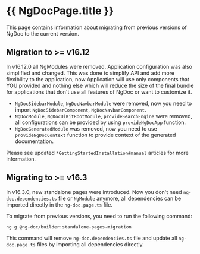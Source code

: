 # {{ NgDocPage.title }}

This page contains information about migrating from previous versions of NgDoc to the current
version.

## Migration to >= v16.12

In v16.12.0 all NgModules were removed. Application configuration was also simplified and changed.
This was done to simplify API and add more flexibility to the application, now Application will
use only components that YOU provided and nothing else which will reduce the size of the final
bundle for applications that don't use all features of NgDoc or want to customize it.

- `NgDocSidebarModule`, `NgDocNavbarModule` were removed, now you need to import
  `NgDocSidebarComponent`, `NgDocNavbarComponent`.
- `NgDocModule`, `NgDocUiKitRootModule`, `provideSearchEngine` were removed, all configurations can be provided by using
  `provideNgDocApp` function.
- `NgDocGeneratedModule` was removed, now you need to use `provideNgDocContext` function to provide
  context of the generated documentation.

Please see updated `*GettingStartedInstallation#manual` articles for more information.

###

## Migrating to >= v16.3

In v16.3.0, new standalone pages were introduced. Now you don't need `ng-doc.dependencies.ts` file
or `NgModule` anymore, all dependencies can be imported directly in the `ng-doc.page.ts` file.

To migrate from previous versions, you need to run the following command:

```bash
ng g @ng-doc/builder:standalone-pages-migration
```

This command will remove `ng-doc.dependencies.ts` file and update all `ng-doc.page.ts` files
by importing all dependencies directly.
